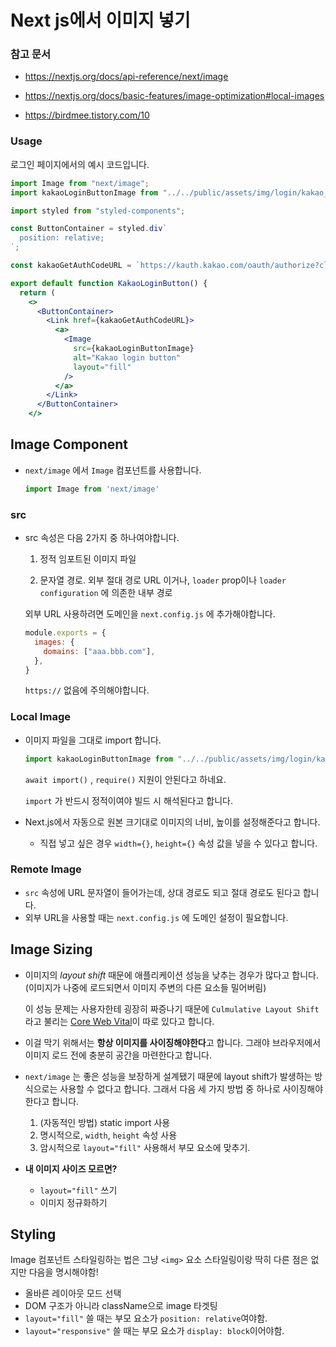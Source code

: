 # **Next js에서 이미지 넣기**

### 참고 문서

- https://nextjs.org/docs/api-reference/next/image

- https://nextjs.org/docs/basic-features/image-optimization#local-images

- https://birdmee.tistory.com/10



### Usage

로그인 페이지에서의 예시 코드입니다.

```jsx
import Image from "next/image";
import kakaoLoginButtonImage from "../../public/assets/img/login/kakao_login_medium_narrow.png";

import styled from "styled-components";

const ButtonContainer = styled.div`
  position: relative;
`;

const kakaoGetAuthCodeURL = `https://kauth.kakao.com/oauth/authorize?client_id=${process.env.KAKAO_CLIENT_ID}&redirect_uri=${process.env.KAKAO_REDIRECT_URI}&response_type=code`;

export default function KakaoLoginButton() {
  return (
    <>
      <ButtonContainer>
        <Link href={kakaoGetAuthCodeURL}>
          <a>
            <Image
              src={kakaoLoginButtonImage}
              alt="Kakao login button"
              layout="fill"
            />
          </a>
        </Link>
      </ButtonContainer>
    </>
```

## **Image Component**

- `next/image` 에서 `Image` 컴포넌트를 사용합니다.

  ```jsx
  import Image from 'next/image'
  ```



### src

- src 속성은 다음 2가지 중 하나여야합니다.

  1. 정적 임포트된 이미지 파일

  2. 문자열 경로. 외부 절대 경로 URL 이거나, `loader` prop이나 `loader configuration` 에 의존한 내부 경로

  외부 URL 사용하려면 도메인을 `next.config.js` 에 추가해야합니다.

  ```javascript
  module.exports = {
    images: {
      domains: ["aaa.bbb.com"],
    },
  }
  ```

  `https://`  없음에 주의해야합니다.



### **Local Image**

- 이미지 파일을 그대로 import 합니다.

  ```jsx
  import kakaoLoginButtonImage from "../../public/assets/img/login/kakao_login_medium_narrow.png";
  ```

  `await import()` , `require()` 지원이 안된다고 하네요.

  `import` 가 반드시 정적이여야 빌드 시 해석된다고 합니다.

- Next.js에서 자동으로 원본 크기대로 이미지의 너비, 높이를 설정해준다고 합니다.

  - 직접 넣고 싶은 경우 `width={}`, `height={}` 속성 값을 넣을 수 있다고 합니다.

### **Remote Image**

- `src` 속성에 URL 문자열이 들어가는데, 상대 경로도 되고 절대 경로도 된다고 합니다.
- 외부 URL을 사용할 때는 `next.config.js` 에 도메인 설정이 필요합니다.

## **Image Sizing**

- 이미지의 *layout shift* 때문에 애플리케이션 성능을 낮추는 경우가 많다고 합니다. (이미지가 나중에 로드되면서 이미지 주변의 다른 요소들 밀어버림)

  이 성능 문제는 사용자한테 굉장히 짜증나기 때문에 `Culmulative Layout Shift` 라고 불리는 [Core Web Vital](https://web.dev/cls/)이 따로 있다고 합니다.

- 이걸 막기 위해서는 **항상 이미지를 사이징해야한다**고 합니다. 그래야 브라우저에서 이미지 로드 전에 충분히 공간을 마련한다고 합니다.

- `next/image` 는 좋은 성능을 보장하게 설계됐기 때문에 layout shift가 발생하는 방식으로는 사용할 수 없다고 합니다. 그래서 다음 세 가지 방법 중 하나로 사이징해야한다고 합니다.

  1. (자동적인 방법) static import 사용
  2. 명시적으로, `width`, `height` 속성 사용
  3. 암시적으로 `layout="fill"` 사용해서 부모 요소에 맞추기.

- **내 이미지 사이즈 모르면?**

  - `layout="fill"` 쓰기
  - 이미지 정규화하기

## **Styling**

Image 컴포넌트 스타일링하는 법은 그냥 `<img>` 요소 스타일링이랑 딱히 다른 점은 없지만 다음을 명시해야함!

- 올바른 레이아웃 모드 선택
- DOM 구조가 아니라 className으로 image 타겟팅
- `layout="fill"` 쓸 때는 부모 요소가 `position: relative`여야함.
- `layout="responsive"` 쓸 때는 부모 요소가 `display: block`이어야함.